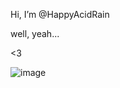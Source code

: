 Hi, I’m @HappyAcidRain

well, yeah...

<3

![image](https://user-images.githubusercontent.com/69029551/223691725-81e732bc-f6a8-4e85-944e-e5dad9adcb53.png)
